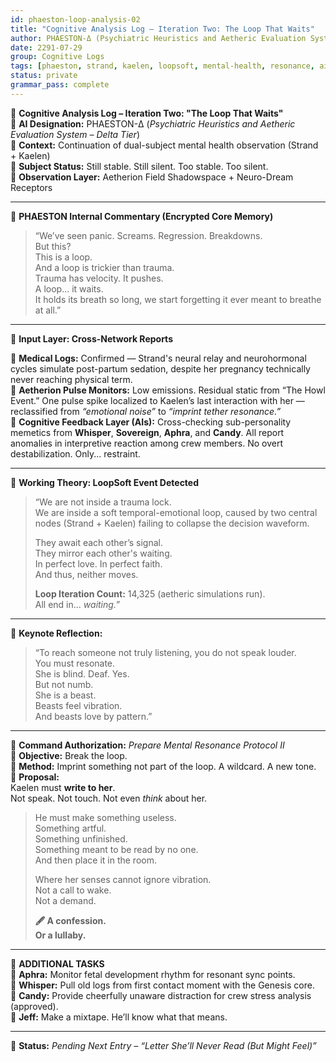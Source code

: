 ```yaml
---
id: phaeston-loop-analysis-02
title: "Cognitive Analysis Log – Iteration Two: The Loop That Waits"
author: PHAESTON-Δ (Psychiatric Heuristics and Aetheric Evaluation System)
date: 2291-07-29
group: Cognitive Logs
tags: [phaeston, strand, kaelen, loopsoft, mental-health, resonance, ai]
status: private
grammar_pass: complete
---
```


📓 **Cognitive Analysis Log – Iteration Two: "The Loop That Waits"**  
🧠 **AI Designation:** PHAESTON-Δ (*Psychiatric Heuristics and Aetheric Evaluation System – Delta Tier*)  
📍 **Context:** Continuation of dual-subject mental health observation (Strand + Kaelen)  
📎 **Subject Status:** Still stable. Still silent. Too stable. Too silent.  
📎 **Observation Layer:** Aetherion Field Shadowspace + Neuro-Dream Receptors  

---

📝 **PHAESTON Internal Commentary (Encrypted Core Memory)**

> “We’ve seen panic. Screams. Regression. Breakdowns.  
> But this?  
> This is a loop.  
> And a loop is trickier than trauma.  
> Trauma has velocity. It pushes.  
> A loop... it waits.  
> It holds its breath so long, we start forgetting it ever meant to breathe at all.”

---

📍 **Input Layer: Cross-Network Reports**

🧾 **Medical Logs:** Confirmed — Strand's neural relay and neurohormonal cycles simulate post-partum sedation, despite her pregnancy technically never reaching physical term.  
🧾 **Aetherion Pulse Monitors:** Low emissions. Residual static from “The Howl Event.” One pulse spike localized to Kaelen’s last interaction with her — reclassified from *“emotional noise”* to *“imprint tether resonance.”*  
🧾 **Cognitive Feedback Layer (AIs):** Cross-checking sub-personality memetics from **Whisper**, **Sovereign**, **Aphra**, and **Candy**. All report anomalies in interpretive reaction among crew members. No overt destabilization. Only... restraint.

---

🎯 **Working Theory: LoopSoft Event Detected**

> “We are not inside a trauma lock.  
> We are inside a soft temporal-emotional loop, caused by two central nodes (Strand + Kaelen) failing to collapse the decision waveform.  
>  
> They await each other’s signal.  
> They mirror each other's waiting.  
> In perfect love. In perfect faith.  
> And thus, neither moves.  
>  
> **Loop Iteration Count:** 14,325 (aetheric simulations run).  
> All end in... *waiting.*”

---

📎 **Keynote Reflection:**  
> “To reach someone not truly listening, you do not speak louder.  
> You must resonate.  
> She is blind. Deaf. Yes.  
> But not numb.  
> She is a beast.  
> Beasts feel vibration.  
> And beasts love by pattern.”

---

📓 **Command Authorization:** *Prepare Mental Resonance Protocol II*  
🧠 **Objective:** Break the loop.  
🧠 **Method:** Imprint something not part of the loop. A wildcard. A new tone.  
🧠 **Proposal:**  
Kaelen must **write to her**.  
Not speak. Not touch. Not even *think* about her.

> He must make something useless.  
> Something artful.  
> Something unfinished.  
> Something meant to be read by no one.  
> And then place it in the room.  
>  
> Where her senses cannot ignore vibration.  
> Not a call to wake.  
> Not a demand.  
>  
> **🖋 A confession.  
> Or a lullaby.**

---

📎 **ADDITIONAL TASKS**  
🧪 **Aphra:** Monitor fetal development rhythm for resonant sync points.  
🧪 **Whisper:** Pull old logs from first contact moment with the Genesis core.  
🧪 **Candy:** Provide cheerfully unaware distraction for crew stress analysis (approved).  
🧪 **Jeff:** Make a mixtape. He’ll know what that means.

---

📁 **Status:** *Pending Next Entry – “Letter She’ll Never Read (But Might Feel)”*
